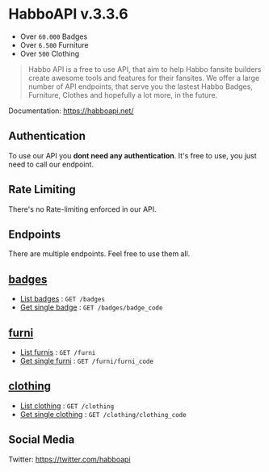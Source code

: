 # HabboAPI v.3.3.6

- Over `60.000` Badges
- Over `6.500` Furniture
- Over `500` Clothing

> Habbo API is a free to use API, that aim to help Habbo fansite builders create awesome tools and features for their fansites. We offer a large number of API endpoints, that serve you the lastest Habbo Badges, Furniture, Clothes and hopefully a lot more, in the future.

Documentation: https://habboapi.net/

## Authentication
To use our API you **dont need any authentication**. It's free to use, you just need to call our endpoint.

## Rate Limiting
There's no Rate-limiting enforced in our API.

## Endpoints
There are multiple endpoints. Feel free to use them all.

## [badges](badges/README.md)
- [List badges](badges/get.md) : `GET /badges`
- [Get single badge](badges/show.md) : `GET /badges/badge_code`

## [furni](furni/README.md)
- [List furnis](furni/get.md) : `GET /furni`
- [Get single furni](furni/show.md) : `GET /furni/furni_code`

## [clothing](clothing/README.md)
- [List clothing](clothing/get.md) : `GET /clothing`
- [Get single clothing](clothing/show.md) : `GET /clothing/clothing_code`

## Social Media
Twitter: https://twitter.com/habboapi
